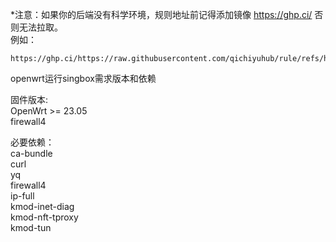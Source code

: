 *注意：如果你的后端没有科学环境，规则地址前记得添加镜像 https://ghp.ci/ 否则无法拉取。  
例如：  
```
https://ghp.ci/https://raw.githubusercontent.com/qichiyuhub/rule/refs/heads/master/config/singbox/config_tproxy.json
```
openwrt运行singbox需求版本和依赖  

固件版本:  
OpenWrt >= 23.05  
firewall4

必要依赖：  
ca-bundle  
curl  
yq  
firewall4  
ip-full  
kmod-inet-diag  
kmod-nft-tproxy  
kmod-tun  